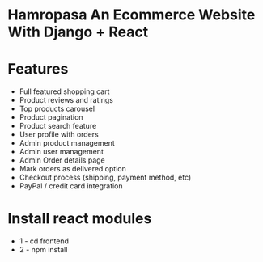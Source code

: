 # Hamropasa An Ecommerce Website With Django + React

# Features

* Full featured shopping cart
* Product reviews and ratings
* Top products carousel
* Product pagination
* Product search feature
* User profile with orders
* Admin product management
* Admin user management
* Admin Order details page
* Mark orders as delivered option
* Checkout process (shipping, payment method, etc)
* PayPal / credit card integration

# Install react modules

* 1 - cd frontend
* 2 - npm install
